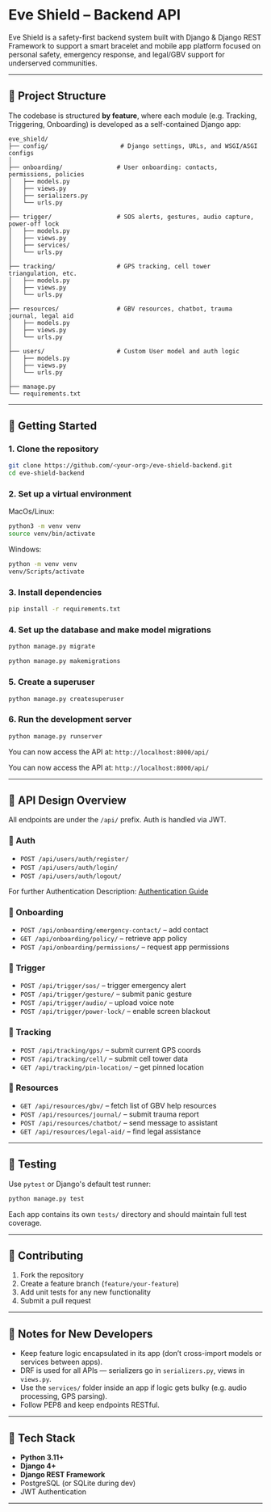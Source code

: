 # Eve Shield – Backend API

Eve Shield is a safety-first backend system built with Django & Django REST Framework to support a smart bracelet and mobile app platform focused on personal safety, emergency response, and legal/GBV support for underserved communities.

---

## 📁 Project Structure

The codebase is structured **by feature**, where each module (e.g. Tracking, Triggering, Onboarding) is developed as a self-contained Django app:

```
eve_shield/
├── config/                    # Django settings, URLs, and WSGI/ASGI configs
│
├── onboarding/               # User onboarding: contacts, permissions, policies
│   ├── models.py
│   ├── views.py
│   ├── serializers.py
│   └── urls.py
│
├── trigger/                  # SOS alerts, gestures, audio capture, power-off lock
│   ├── models.py
│   ├── views.py
│   ├── services/
│   └── urls.py
│
├── tracking/                 # GPS tracking, cell tower triangulation, etc.
│   ├── models.py
│   ├── views.py
│   └── urls.py
│
├── resources/                # GBV resources, chatbot, trauma journal, legal aid
│   ├── models.py
│   ├── views.py
│   └── urls.py
│
├── users/                    # Custom User model and auth logic
│   ├── models.py
│   ├── views.py
│   └── urls.py
│
├── manage.py
└── requirements.txt
```

---

## 🚀 Getting Started

### 1. Clone the repository

```bash
git clone https://github.com/<your-org>/eve-shield-backend.git
cd eve-shield-backend
```

### 2. Set up a virtual environment

MacOs/Linux:

```bash
python3 -m venv venv
source venv/bin/activate
```

Windows:

```bash
python -m venv venv
venv/Scripts/activate
```

### 3. Install dependencies

```bash
pip install -r requirements.txt
```

### 4. Set up the database and make model migrations

```bash
python manage.py migrate
```

```bash
python manage.py makemigrations
```

### 5. Create a superuser

```bash
python manage.py createsuperuser
```

### 6. Run the development server

```bash
python manage.py runserver
```

You can now access the API at: `http://localhost:8000/api/`

You can now access the API at: `http://localhost:8000/api/`

---

## 📡 API Design Overview

All endpoints are under the `/api/` prefix. Auth is handled via JWT.

### 🔐 Auth

- `POST /api/users/auth/register/`
- `POST /api/users/auth/login/`
- `POST /api/users/auth/logout/`

For further Authentication Description:
[Authentication Guide](/Backend/authentication_guide.md)

### 👤 Onboarding

- `POST /api/onboarding/emergency-contact/` – add contact
- `GET /api/onboarding/policy/` – retrieve app policy
- `POST /api/onboarding/permissions/` – request app permissions

### 🚨 Trigger

- `POST /api/trigger/sos/` – trigger emergency alert
- `POST /api/trigger/gesture/` – submit panic gesture
- `POST /api/trigger/audio/` – upload voice note
- `POST /api/trigger/power-lock/` – enable screen blackout

### 📍 Tracking

- `POST /api/tracking/gps/` – submit current GPS coords
- `POST /api/tracking/cell/` – submit cell tower data
- `GET /api/tracking/pin-location/` – get pinned location

### 📘 Resources

- `GET /api/resources/gbv/` – fetch list of GBV help resources
- `POST /api/resources/journal/` – submit trauma report
- `POST /api/resources/chatbot/` – send message to assistant
- `GET /api/resources/legal-aid/` – find legal assistance

---

## 🧪 Testing

Use `pytest` or Django's default test runner:

```bash
python manage.py test
```

Each app contains its own `tests/` directory and should maintain full test coverage.

---

## 👥 Contributing

1. Fork the repository
2. Create a feature branch (`feature/your-feature`)
3. Add unit tests for any new functionality
4. Submit a pull request

---

## 🧭 Notes for New Developers

- Keep feature logic encapsulated in its app (don’t cross-import models or services between apps).
- DRF is used for all APIs — serializers go in `serializers.py`, views in `views.py`.
- Use the `services/` folder inside an app if logic gets bulky (e.g. audio processing, GPS parsing).
- Follow PEP8 and keep endpoints RESTful.

---

## 📌 Tech Stack

- **Python 3.11+**
- **Django 4+**
- **Django REST Framework**
- PostgreSQL (or SQLite during dev)
- JWT Authentication

---
